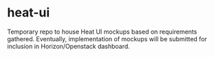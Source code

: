 heat-ui
=======

Temporary repo to house Heat UI mockups based on requirements gathered. Eventually, implementation of mockups will be submitted for inclusion in Horizon/Openstack dashboard.
